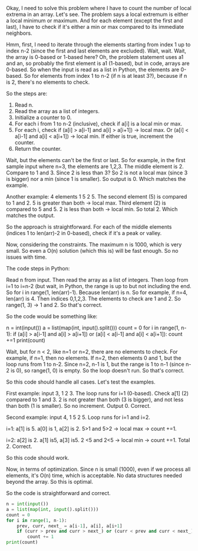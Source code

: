 <think>
Okay, I need to solve this problem where I have to count the number of local extrema in an array. Let's see. The problem says a local extremum is either a local minimum or maximum. And for each element (except the first and last), I have to check if it's either a min or max compared to its immediate neighbors.

Hmm, first, I need to iterate through the elements starting from index 1 up to index n-2 (since the first and last elements are excluded). Wait, wait. Wait, the array is 0-based or 1-based here? Oh, the problem statement uses a1 and an, so probably the first element is a1 (1-based), but in code, arrays are 0-based. So when the input is read as a list in Python, the elements are 0-based. So for elements from index 1 to n-2 (if n is at least 3?), because if n is 2, there's no elements to check.

So the steps are:

1. Read n.
2. Read the array as a list of integers.
3. Initialize a counter to 0.
4. For each i from 1 to n-2 (inclusive), check if a[i] is a local min or max.
5. For each i, check if (a[i] > a[i-1] and a[i] > a[i+1]) → local max. Or (a[i] < a[i-1] and a[i] < a[i+1]) → local min. If either is true, increment the counter.
6. Return the counter.

Wait, but the elements can't be the first or last. So for example, in the first sample input where n=3, the elements are 1,2,3. The middle element is 2. Compare to 1 and 3. Since 2 is less than 3? So 2 is not a local max (since 3 is bigger) nor a min (since 1 is smaller). So output is 0. Which matches the example.

Another example: 4 elements 1 5 2 5. The second element (5) is compared to 1 and 2. 5 is greater than both → local max. Third element (2) is compared to 5 and 5. 2 is less than both → local min. So total 2. Which matches the output.

So the approach is straightforward. For each of the middle elements (indices 1 to len(arr)-2 in 0-based), check if it's a peak or valley.

Now, considering the constraints. The maximum n is 1000, which is very small. So even a O(n) solution (which this is) will be fast enough. So no issues with time.

The code steps in Python:

Read n from input. Then read the array as a list of integers. Then loop from i=1 to i=n-2 (but wait, in Python, the range is up to but not including the end. So for i in range(1, len(arr)-1). Because len(arr) is n. So for example, if n=4, len(arr) is 4. Then indices 0,1,2,3. The elements to check are 1 and 2. So range(1, 3) → 1 and 2. So that's correct.

So the code would be something like:

n = int(input())
a = list(map(int, input().split()))
count = 0
for i in range(1, n-1):
    if (a[i] > a[i-1] and a[i] > a[i+1]) or (a[i] < a[i-1] and a[i] < a[i+1]):
        count +=1
print(count)

Wait, but for n < 2, like n=1 or n=2, there are no elements to check. For example, if n=1, then no elements. If n=2, then elements 0 and 1, but the loop runs from 1 to n-2. Since n=2, n-1 is 1, but the range is 1 to n-1 (since n-2 is 0), so range(1, 0) is empty. So the loop doesn't run. So that's correct.

So this code should handle all cases. Let's test the examples.

First example: input 3, 1 2 3. The loop runs for i=1 (0-based). Check a[1] (2) compared to 1 and 3. 2 is not greater than both (3 is bigger), and not less than both (1 is smaller). So no increment. Output 0. Correct.

Second example: input 4, 1 5 2 5. Loop runs for i=1 and i=2.

i=1: a[1] is 5. a[0] is 1, a[2] is 2. 5>1 and 5>2 → local max → count +=1.

i=2: a[2] is 2. a[1] is5, a[3] is5. 2 <5 and 2<5 → local min → count +=1. Total 2. Correct.

So this code should work.

Now, in terms of optimization. Since n is small (1000), even if we process all elements, it's O(n) time, which is acceptable. No data structures needed beyond the array. So this is optimal.

So the code is straightforward and correct.
</think>

```python
n = int(input())
a = list(map(int, input().split()))
count = 0
for i in range(1, n-1):
    prev, curr, next_ = a[i-1], a[i], a[i+1]
    if (curr > prev and curr > next_) or (curr < prev and curr < next_):
        count += 1
print(count)
```